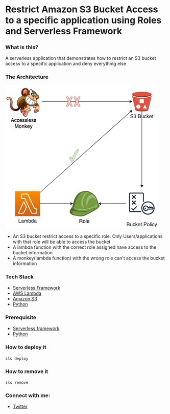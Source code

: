 # Restrict Amazon S3 Bucket Access to a specific application using Roles and Serverless Framework

### What is this?
A serverless application that demonstrates how to restrict an S3 bucket access to a specific application and deny everything else

### The Architecture
![Diagram](serverless-python/assets/diagram.png)
* An S3 bucket restrict access to a specific role. Only Users/applications with that role will be able to access the bucket
* A lambda function with the correct role assigned have access to the bucket information
* A monkey(lambda function) with the wrong role can't access the bucket information

### Tech Stack
* [Serverless Framework](https://www.serverless.com/)
* [AWS Lambda](https://aws.amazon.com/lambda/)
* [Amazon S3](https://aws.amazon.com/s3/)
* [Python](https://www.python.org/)

### Prerequisite
* [Serverless framework](https://www.serverless.com/framework/docs/providers/aws/guide/installation/)
* [Python](https://wiki.python.org/moin/BeginnersGuide/Download)

### How to deploy it
```
sls deploy
```

### How to remove it
```
sls remove
```

### Connect with me:
* [Twitter](https://twitter.com/raiselmelian)